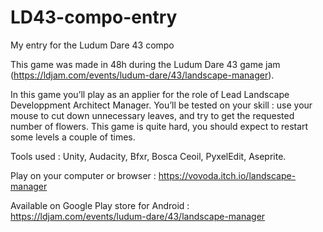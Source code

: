 # LD43-compo-entry
My entry for the Ludum Dare 43 compo

This game was made in 48h during the Ludum Dare 43 game jam (https://ldjam.com/events/ludum-dare/43/landscape-manager).

In this game you’ll play as an applier for the role of Lead Landscape Developpment Architect Manager. You’ll be tested on your skill : use your mouse to cut down unnecessary leaves, and try to get the requested number of flowers. This game is quite hard, you should expect to restart some levels a couple of times.

Tools used : Unity, Audacity, Bfxr, Bosca Ceoil, PyxelEdit, Aseprite.

Play on your computer or browser : https://vovoda.itch.io/landscape-manager

Available on Google Play store for Android : https://ldjam.com/events/ludum-dare/43/landscape-manager

